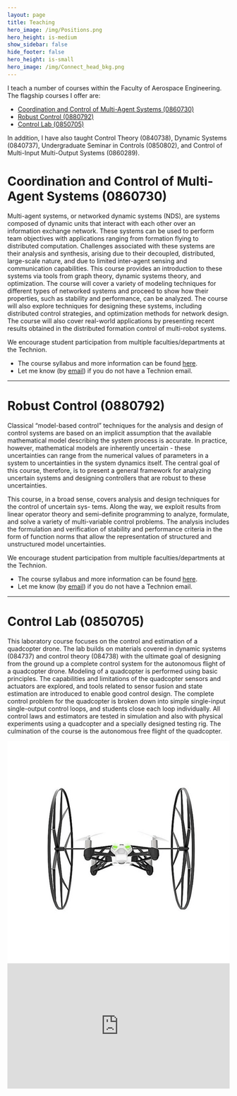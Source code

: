 ```yaml
---
layout: page
title: Teaching
hero_image: /img/Positions.png
hero_height: is-medium
show_sidebar: false
hide_footer: false
hero_height: is-small
hero_image: /img/Connect_head_bkg.png
---
```


I teach a number of courses within the Faculty of Aerospace Engineering.  The flagship courses I offer are:

* [Coordination and Control of Multi-Agent Systems (0860730)](#NDS)
* [Robust Control (0880792)](#RoCon)
* [Control Lab (0850705)](#DroneLab)

In addition, I have also taught Control Theory (0840738), Dynamic Systems (0840737), Undergraduate Seminar in Controls (0850802), and Control of Multi-Input Multi-Output Systems (0860289). 

# Coordination and Control of Multi-Agent Systems (0860730)
<div id="NDS"></div>
Multi-agent systems, or networked dynamic systems (NDS), are systems composed of dynamic units that interact with each other over an information exchange network. These systems can be used to perform team objectives with applications ranging from formation flying to distributed computation. Challenges associated with these systems are their analysis and synthesis, arising due to their decoupled, distributed, large-scale nature, and due to limited inter-agent sensing and communication capabilities. This course provides an introduction to these systems via tools from graph theory, dynamic systems theory, and optimization. The course will cover a variety of modeling techniques for different types of networked systems and proceed to show how their properties, such as stability and performance, can be analyzed. The course will also explore techniques for designing these systems, including distributed control strategies, and optimization methods for network design. The course will also cover real-world applications by presenting recent results obtained in the distributed formation control of multi-robot systems.


We encourage student participation from multiple faculties/departments at the Technion.

- The course syllabus and more information can be found [here](https://www.graduate.technion.ac.il/Subjects.Eng/?Sub=86730).
- Let me know (by [email](mailto:dzelazo@technion.ac.il)) if you do not have a Technion email.

---

# Robust Control (0880792)
<div id="RoCon"></div>
Classical “model-based control” techniques for the analysis and design of control systems are based on an implicit assumption that the available mathematical model describing the system process is accurate. In practice, however, mathematical models are inherently uncertain - these uncertainties can range from the numerical values of parameters in a system to uncertainties in the system dynamics itself. The central goal of this course, therefore, is to present a general framework for analyzing uncertain systems and designing controllers that are robust to these uncertainties.

This course, in a broad sense, covers analysis and design techniques for the control of uncertain sys- tems. Along the way, we exploit results from linear operator theory and semi-definite programming to analyze, formulate, and solve a variety of multi-variable control problems. The analysis includes the formulation and verification of stability and performance criteria in the form of function norms that allow the representation of structured and unstructured model uncertainties.

We encourage student participation from multiple faculties/departments at the Technion.

- The course syllabus and more information can be found [here](https://www.graduate.technion.ac.il/Subjects.Eng/?Sub=88792).
- Let me know (by [email](mailto:dzelazo@technion.ac.il)) if you do not have a Technion email.


---

# Control Lab (0850705)
<div id="DroneLab"></div>

This laboratory course focuses on the control and estimation of a quadcopter drone. The lab builds on materials covered in dynamic systems (084737) and control theory (084738) with the ultimate goal of designing from the ground up a complete control system for the autonomous flight of a quadcopter drone. Modeling of a quadcopter is performed using basic principles. The capabilities and limitations of the quadcopter sensors and actuators are explored, and tools related to sensor fusion and state estimation are introduced to enable good control design. The complete control problem for the quadcopter is broken down into simple single-input single-output control loops, and students close each loop individually. All control laws and estimators are tested in simulation and also with physical experiments using a quadcopter and a specially designed testing rig. The culmination of the course is the autonomous free flight of the quadcopter.

<div style="display: flex; justify-content: center;">
    <img src="/img/Teaching/rolling_spider.png" alt="Rolling Spider Drone">
</div>

<div style="position:relative;padding-top:56.25%;">
  <iframe 
    src="https://www.facebook.com/plugins/video.php?href=https%3A%2F%2Fwww.facebook.com%2FTechnionAero%2Fvideos%2F351288040361759&show_text=0&width=560"
    width="560" 
    height="315" 
    style="border:none;overflow:hidden;position:absolute;top:0;left:0;width:100%;height:100%;" 
    scrolling="no" 
    frameborder="0" 
    allowfullscreen="true" 
    allow="autoplay; clipboard-write; encrypted-media; picture-in-picture; web-share">
  </iframe>
</div>